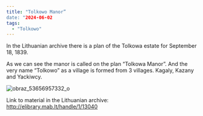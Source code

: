 ```yaml
---
title: "Tolkowo Manor”
date: "2024-06-02
tags:
  - "Tolkowo"
---
```


In the Lithuanian archive there is a plan of the Tolkowa estate for September 18, 1839.

As we can see the manor is called on the plan “Tolkowa Manor”. And the very name “Tolkowo” as a village is formed from 3 villages. Kagaly, Kazany and Yackiwcy.

![obraz_53656957332_o](https://github.com/escfrpls/drochiczynpoleski/assets/125834172/ef5a2213-5918-44bd-bad2-be2ffab5f717)

Link to material in the Lithuanian archive: http://elibrary.mab.lt/handle/1/13040
